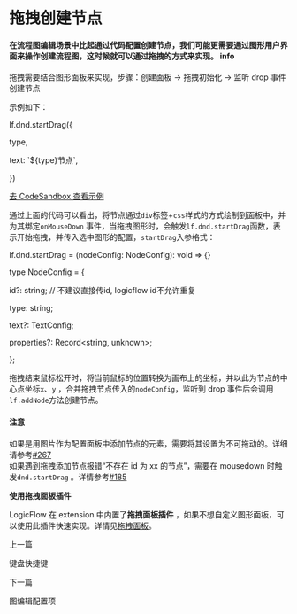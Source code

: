 拖拽创建节点
======

#### [](#在流程图编辑场景中比起通过代码配置创建节点我们可能更需要通过图形用户界面来操作创建流程图这时候就可以通过拖拽的方式来实现)在流程图编辑场景中比起通过代码配置创建节点，我们可能更需要通过图形用户界面来操作创建流程图，这时候就可以通过拖拽的方式来实现。 info

拖拽需要结合图形面板来实现，步骤：创建面板 → 拖拽初始化 → 监听 drop 事件创建节点

示例如下：

lf.dnd.startDrag({

  type,

  text: \`${type}节点\`,

})

[去 CodeSandbox 查看示例](https://codesandbox.io/embed/logicflow-base18-odj3g?fontsize=14&hidenavigation=1&theme=dark&view=preview)

通过上面的代码可以看出，将节点通过`div`标签+`css`样式的方式绘制到面板中，并为其绑定`onMouseDown` 事件，当拖拽图形时，会触发`lf.dnd.startDrag`函数，表示开始拖拽，并传入选中图形的配置，`startDrag`入参格式：

lf.dnd.startDrag \= (nodeConfig: NodeConfig): void \=> {}

type NodeConfig \= {

  id?: string; // 不建议直接传id, logicflow id不允许重复

  type: string;

  text?: TextConfig;

  properties?: Record<string, unknown\>;

};

拖拽结束鼠标松开时，将当前鼠标的位置转换为画布上的坐标，并以此为节点的中心点坐标`x`、`y` ，合并拖拽节点传入的`nodeConfig`，监听到 drop 事件后会调用`lf.addNode`方法创建节点。

#### 注意

如果是用图片作为配置面板中添加节点的元素，需要将其设置为不可拖动的。详细请参考[#267](https://github.com/didi/LogicFlow/issues/267)  
如果遇到拖拽添加节点报错“不存在 id 为 xx 的节点”，需要在 mousedown 时触发`dnd.startDrag` 。详情参考[#185](https://github.com/didi/LogicFlow/issues/185)

**使用拖拽面板插件**

LogicFlow 在 extension 中内置了**拖拽面板插件** ，如果不想自定义图形面板，可以使用此插件快速实现。详情见[拖拽面板](/tutorial/extension/dnd-panel)。

上一篇

键盘快捷键

下一篇

图编辑配置项